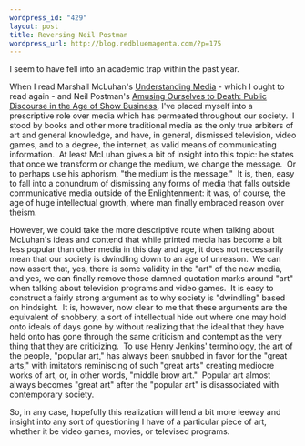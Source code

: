 ```yaml
--- 
wordpress_id: "429"
layout: post
title: Reversing Neil Postman
wordpress_url: http://blog.redbluemagenta.com/?p=175
---
```

<p>I seem to have fell into an academic trap within the past year.</p>  <p>When I read Marshall McLuhan's <u>Understanding Media</u> - which I ought to read again - and Neil Postman's <u>Amusing Ourselves to Death: Public Discourse in the Age of Show Business</u>, I've placed myself into a prescriptive role over media which has permeated throughout our society.&#160; I stood by books and other more traditional media as the only true arbiters of art and general knowledge, and have, in general, dismissed television, video games, and to a degree, the internet, as valid means of communicating information.&#160; At least McLuhan gives a bit of insight into this topic: he states that once we transform or change the medium, we change the message.&#160; Or to perhaps use his aphorism, &quot;the medium is the message.&quot;&#160; It is, then, easy to fall into a conundrum of dismissing any forms of media that falls outside communicative media outside of the Enlightenment: it was, of course, the age of huge intellectual growth, where man finally embraced reason over theism.</p>  <p>However, we could take the more descriptive route when talking about McLuhan's ideas and contend that while printed media has become a bit less popular than other media in this day and age, it does not necessarily mean that our society is dwindling down to an age of unreason.&#160; We can now assert that, yes, there is some validity in the &quot;art&quot; of the new media, and yes, we can finally remove those damned quotation marks around &quot;art&quot; when talking about television programs and video games.&#160; It is easy to construct a fairly strong argument as to why society is &quot;dwindling&quot; based on hindsight.&#160; It is, however, now clear to me that these arguments are the equivalent of snobbery, a sort of intellectual hide out where one may hold onto ideals of days gone by without realizing that the ideal that they have held onto has gone through the same criticism and contempt as the very thing that they are criticizing.&#160; To use Henry Jenkins' terminology, the art of the people, &quot;popular art,&quot; has always been snubbed in favor for the &quot;great arts,&quot; with imitators reminiscing of such &quot;great arts&quot; creating mediocre works of art, or, in other words, &quot;middle brow art.&quot;&#160; Popular art almost always becomes &quot;great art&quot; after the &quot;popular art&quot; is disassociated with contemporary society.</p>  <p>So, in any case, hopefully this realization will lend a bit more leeway and insight into any sort of questioning I have of a particular piece of art, whether it be video games, movies, or televised programs.</p>
